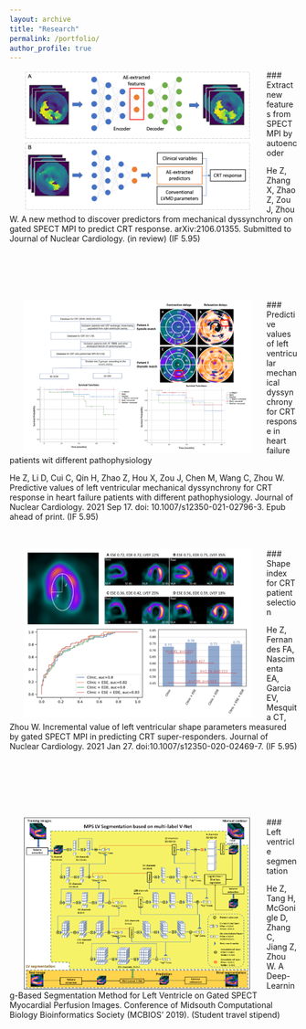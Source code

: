 ```yaml
---
layout: archive
title: "Research"
permalink: /portfolio/
author_profile: true
---
```


<img src='/images/research_AE.png' align='left' width='400' hspace='25'>
### Extract new features from SPECT MPI by autoencoder

He Z, Zhang X, Zhao Z, Zou J, Zhou W. A new method to discover predictors from mechanical dyssynchrony on gated SPECT 
MPI to predict CRT response. arXiv:2106.01355. Submitted to Journal of Nuclear Cardiology. (in review) (IF 5.95)
<br/><br/><br/><br/><br/><br/>


<img src='/images/research_ICMDCM.png' align='left' width='400' hspace='25'>
### Predictive values of left ventricular mechanical dyssynchrony for CRT response in heart failure patients wit different pathophysiology

He Z, Li D, Cui C, Qin H, Zhao Z, Hou X, Zou J, Chen M, Wang C, Zhou W. Predictive values of left ventricular mechanical 
dyssynchrony for CRT response in heart failure patients with different pathophysiology. Journal of Nuclear Cardiology. 
2021 Sep 17. doi: 10.1007/s12350-021-02796-3. Epub ahead of print. (IF 5.95)
<br/><br/><br/>


<img src='/images/research_shapeIdx.png' align='left' width='400' hspace='25'>
### Shape index for CRT patient selection

He Z, Fernandes FA, Nascimenta EA, Garcia EV, Mesquita CT, Zhou W. Incremental value of left ventricular shape 
parameters measured by gated SPECT MPI in predicting CRT super-responders. Journal of Nuclear Cardiology. 2021 Jan 27. 
doi:10.1007/s12350-020-02469-7. (IF 5.95)
<br/><br/><br/><br/><br/><br/><br/>


<img src='/images/research_LVseg.png' align='left' width='400' hspace='25'>
### Left ventricle segmentation

He Z, Tang H, McGonigle D, Zhang C, Jiang Z, Zhou W. A Deep-Learning-Based Segmentation Method for Left Ventricle on 
Gated SPECT Myocardial Perfusion Images. Conference of Midsouth Computational Biology Bioinformatics Society (MCBIOS’ 
2019). (Student travel stipend)
<br/><br/><br/>